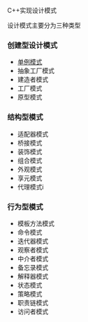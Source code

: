 C++实现设计模式

设计模式主要分为三种类型
### 创建型设计模式
 - [单例模式](creational/Singleton)
 - 抽象工厂模式
 - 建造者模式
 - 工厂模式
 - 原型模式

### 结构型模式
 - 适配器模式
 - 桥接模式
 - 装饰模式
 - 组合模式
 - 外观模式
 - 享元模式
 - 代理模式i

### 行为型模式
 - 模板方法模式
 - 命令模式
 - 迭代器模式
 - 观察者模式
 - 中介者模式
 - 备忘录模式
 - 解释器模式
 - 状态模式
 - 策略模式
 - 职责链模式
 - 访问者模式
